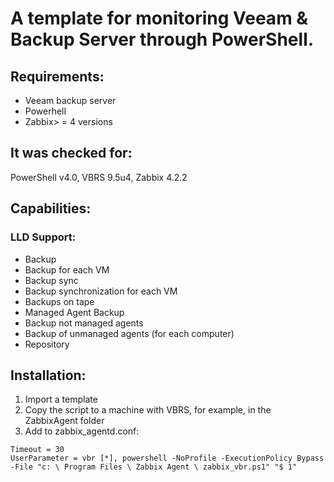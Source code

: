 #  A template for monitoring Veeam & Backup Server through PowerShell.

## Requirements:
- Veeam backup server
- Powerhell
- Zabbix> = 4 versions

## It was checked for:
PowerShell v4.0, VBRS 9.5u4, Zabbix 4.2.2

## Capabilities:
### LLD Support:
- Backup
- Backup for each VM
- Backup sync
- Backup synchronization for each VM
- Backups on tape
- Managed Agent Backup
- Backup not managed agents
- Backup of unmanaged agents (for each computer)
- Repository

## Installation:
1. Import a template
2. Copy the script to a machine with VBRS, for example, in the ZabbixAgent folder
3. Add to zabbix_agentd.conf:

```
Timeout = 30
UserParameter = vbr [*], powershell -NoProfile -ExecutionPolicy Bypass -File "c: \ Program Files \ Zabbix Agent \ zabbix_vbr.ps1" "$ 1"
```
